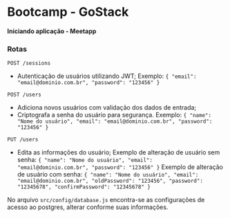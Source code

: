 # Bootcamp - GoStack

**Iniciando aplicação - Meetapp**

### Rotas

`POST /sessions`

- Autenticação de usuários utilizando JWT;
  Exemplo:
  `{ "email": "email@dominio.com.br", "password": "123456" }`

`POST /users`

- Adiciona novos usuários com validação dos dados de entrada;
- Criptografa a senha do usuário para segurança.
  Exemplo:
  `{ "name": "Nome do usuário", "email": "email@dominio.com.br", "password": "123456" }`

`PUT /users`

- Edita as informações do usuário;
  Exemplo de alteração de usuário sem senha:
  `{ "name": "Nome do usuário", "email": "email@dominio.com.br", "password": "123456" }`
  Exemplo de alteração de usuário com senha:
  `{ "name": "Nome do usuário", "email": "email@dominio.com.br", "oldPassword": "123456", "password": "12345678", "confirmPassword": "12345678" }`

No arquivo `src/config/database.js` encontra-se as configurações de acesso ao postgres, alterar conforme suas informações.
